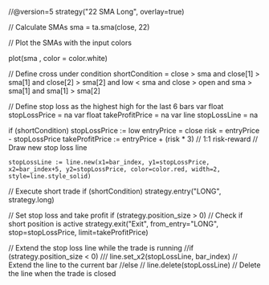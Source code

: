 //@version=5
strategy("22 SMA Long", overlay=true)

// Calculate SMAs
sma = ta.sma(close, 22)

// Plot the SMAs with the input colors

plot(sma , color = color.white)

// Define cross under condition
shortCondition = close > sma and close[1] > sma[1] and close[2] > sma[2] and low < sma and close > open and sma > sma[1] and sma[1] > sma[2]

// Define stop loss as the highest high for the last 6 bars
var float stopLossPrice = na
var float takeProfitPrice = na
var line stopLossLine = na

if (shortCondition)
stopLossPrice := low
entryPrice = close
risk = entryPrice - stopLossPrice
takeProfitPrice := entryPrice + (risk \* 3) // 1:1 risk-reward
// Draw new stop loss line

    stopLossLine := line.new(x1=bar_index, y1=stopLossPrice, x2=bar_index+5, y2=stopLossPrice, color=color.red, width=2, style=line.style_solid)

// Execute short trade
if (shortCondition)
strategy.entry("LONG", strategy.long)

// Set stop loss and take profit
if (strategy.position_size > 0) // Check if short position is active
strategy.exit("Exit", from_entry="LONG", stop=stopLossPrice, limit=takeProfitPrice)

// Extend the stop loss line while the trade is running
//if (strategy.position_size < 0)
/// line.set_x2(stopLossLine, bar_index) // Extend the line to the current bar
//else
// line.delete(stopLossLine) // Delete the line when the trade is closed
